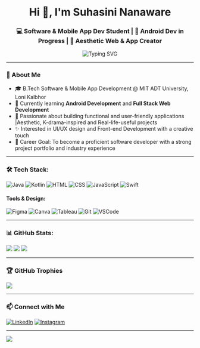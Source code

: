 <h1 align="center">Hi 👋, I'm Suhasini Nanaware</h1>
<h3 align="center">💻 Software & Mobile App Dev Student | 📱 Android Dev in Progress | 🎨 Aesthetic Web & App Creator</h3>

<p align="center">
  <img src="https://readme-typing-svg.demolab.com?font=Fira+Code&pause=1000&center=true&width=435&lines=Aspiring+Android+Developer;Creative+Web+Designer;+Tech+Projects;Building+My+Dream+One+Line+of+Code+at+a+Time!" alt="Typing SVG" />
</p>

---

### 💫 About Me
- 🎓 B.Tech Software & Mobile App Development @ MIT ADT University, Loni Kalbhor
- 🌱 Currently learning **Android Development** and **Full Stack Web Development** 
- 🎨 Passionate about building functional and user-friendly applications |Aesthetic, K-drama-inspired and Real-life-useful projects
- ✨ Interested in UI/UX design and Front-end Development with a creative touch
- 📌 Career Goal: To become a proficient software developer with a strong project portfolio and industry experience
---

### 🛠️ Tech Stack:
![Java](https://img.shields.io/badge/Java-%23ED8B00.svg?style=for-the-badge&logo=java&logoColor=white)
![Kotlin](https://img.shields.io/badge/Kotlin-%230095D5.svg?style=for-the-badge&logo=kotlin&logoColor=white)
![HTML](https://img.shields.io/badge/HTML5-%23E34F26.svg?style=for-the-badge&logo=html5&logoColor=white)
![CSS](https://img.shields.io/badge/CSS3-%231572B6.svg?style=for-the-badge&logo=css3&logoColor=white)
![JavaScript](https://img.shields.io/badge/JavaScript-%23323330.svg?style=for-the-badge&logo=javascript&logoColor=%23F7DF1E)
![Swift](https://img.shields.io/badge/Swift-%23FA7343.svg?style=for-the-badge&logo=swift&logoColor=white)

#### Tools & Design:
![Figma](https://img.shields.io/badge/Figma-%23F24E1E.svg?style=for-the-badge&logo=figma&logoColor=white)
![Canva](https://img.shields.io/badge/Canva-%2300C4CC.svg?style=for-the-badge&logo=canva&logoColor=white)
![Tableau](https://img.shields.io/badge/Tableau-%23E97627.svg?style=for-the-badge&logo=Tableau&logoColor=white)
![Git](https://img.shields.io/badge/Git-%23F05032.svg?style=for-the-badge&logo=git&logoColor=white)
![VSCode](https://img.shields.io/badge/VS%20Code-007ACC?style=for-the-badge&logo=visual-studio-code&logoColor=white)

---

### 📊 GitHub Stats:
![](https://github-readme-stats.vercel.app/api?username=SuhasiniNanaware&theme=radical&hide_border=false&show_icons=true)
![](https://github-readme-streak-stats.herokuapp.com/?user=SuhasiniNanaware&theme=radical&hide_border=false)
![](https://github-readme-stats.vercel.app/api/top-langs/?username=SuhasiniNanaware&theme=radical&hide_border=false&layout=compact)

---

### 🏆 GitHub Trophies
![](https://github-profile-trophy.vercel.app/?username=SuhasiniNanaware&theme=radical&no-frame=false&no-bg=false&margin-w=4)

---

### 📫 Connect with Me
[![LinkedIn](https://img.shields.io/badge/LinkedIn-blue?style=for-the-badge&logo=linkedin&logoColor=white)](https://linkedin.com/in/SuhasiniNanaware)
[![Instagram](https://img.shields.io/badge/Instagram-ff69b4?style=for-the-badge&logo=instagram&logoColor=white)](https://instagram.com/1904_suhani)

---

[![](https://visitcount.itsvg.in/api?id=SuhasiniNanaware&icon=0&color=0)](https://visitcount.itsvg.in)

<!-- Proudly created with love and inspiration ✨ -->
